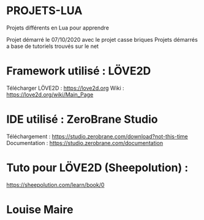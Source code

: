 # PROJETS-LUA
Projets différents en Lua pour apprendre

Projet démarré le 07/10/2020 avec le projet casse briques
Projets démarrés a base de tutoriels trouvés sur le net

# Framework utilisé : LÖVE2D
Télécharger LÖVE2D : https://love2d.org
Wiki : https://love2d.org/wiki/Main_Page
# IDE utilisé : ZeroBrane Studio
Téléchargement : https://studio.zerobrane.com/download?not-this-time
Documentation : https://studio.zerobrane.com/documentation
# Tuto pour LÖVE2D (Sheepolution) : 
https://sheepolution.com/learn/book/0

# Louise Maire
